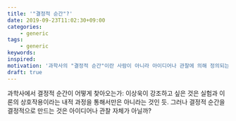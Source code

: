 ```yaml
---
title: '"결정적 순간"?'
date: 2019-09-23T11:02:30+09:00
categories:
    - generic
tags:
    - generic
keywords:
inspired:
motivation: '과학사의 "결정적 순간"이란 사람이 아니라 아이디어나 관찰에 의해 정의되는 것 아닐까? 돌파구를 연 아이디어, 반대로 지배적인 아이디어에 타격을 주는 이벤트나 발견 등.'
draft: true
---
```


과학사에서 결정적 순간이 어떻게 찾아오는가: 이상욱이 강조하고 싶은 것은 실험과 이론의 상호작용이라는 내적 과정을 통해서만은 아니라는 것인 듯. 그러나 결정적 순간을 결정적으로 만드는 것은 아이디어나 관찰 자체가 아닐까?

